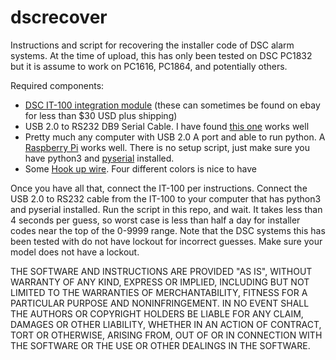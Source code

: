 # dscrecover
Instructions and script for recovering the installer code of DSC alarm systems. At the time of upload, this has only been tested on DSC PC1832 but it is assume to work on PC1616, PC1864, and potentially others. 

Required components:
* [DSC IT-100 integration module](https://www.dsc.com/alarm-security-products/IT-100%20-%20PowerSeries%20Integration%20Module/22) (these can sometimes be found on ebay for less than $30 USD plus shipping)
* USB 2.0 to RS232 DB9 Serial Cable. I have found [this one](https://www.amazon.com/gp/product/B00QUZY4L0/ref=ppx_yo_dt_b_asin_title_o02_s00?ie=UTF8&psc=1) works well
* Pretty much any computer with USB 2.0 A port and able to run python. A [Raspberry Pi](https://www.raspberrypi.org/products/)  works well. There is no setup script, just make sure you have python3 and [pyserial](https://pypi.org/project/pyserial/) installed.
* Some [Hook up wire](https://www.adafruit.com/?q=hook%20up%20wire). Four different colors is nice to have

Once you have all that, connect the IT-100 per instructions. Connect the USB 2.0 to RS232 cable from the IT-100 to your computer that has python3 and pyserial installed. Run the script in this repo, and wait. It takes less than 4 seconds per guess, so worst case is less than half a day for installer codes near the top of the 0-9999 range. Note that the DSC systems this has been tested with do not have lockout for incorrect guesses. Make sure your model does not have a lockout. 


THE SOFTWARE AND INSTRUCTIONS ARE PROVIDED "AS IS", WITHOUT WARRANTY OF ANY KIND, EXPRESS OR IMPLIED, INCLUDING BUT NOT LIMITED TO THE WARRANTIES OF MERCHANTABILITY, FITNESS FOR A PARTICULAR PURPOSE AND NONINFRINGEMENT. IN NO EVENT SHALL THE AUTHORS OR COPYRIGHT HOLDERS BE LIABLE FOR ANY CLAIM, DAMAGES OR OTHER LIABILITY, WHETHER IN AN ACTION OF CONTRACT, TORT OR OTHERWISE, ARISING FROM, OUT OF OR IN CONNECTION WITH THE SOFTWARE OR THE USE OR OTHER DEALINGS IN THE SOFTWARE.
